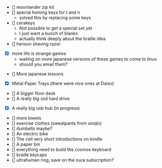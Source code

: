 - [] moonlander zip kit
- [] special homing keys for t and n
  - solved this by replacing some keys
- [] cerakeys
  - Not possible to get a special set yet
  - I just want a bunch of blanks
  - actually think deeply about the braille idea
- [] henson shaving razor
- [x] more life is strange games
  - waiting on more japanese versions of these games to come to linux
  - should you email them?
- [] More japanese lessons
- [x] Metal Paper Trays (there were nice ones at Daiso)
- [] A bigger floor desk
- [] A really big ssd hard drive
- [x] A really big usb hub (in progress)
- [] more towels
- [] exercise clothes (sweatpants from uniqlo)
- [] dumbells maybe?
- [] An electric bike
- [] The cell very short introductions on kindle
- [] A paper bin
- [] everything need to build the cosmos keyboard
- [] braille keycaps
- [] ultrahuman ring, save on the oura subscription?

